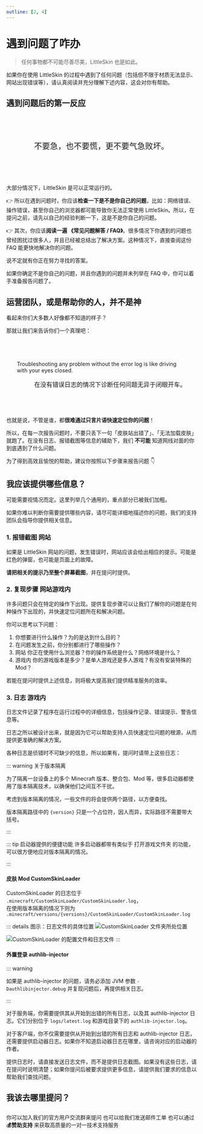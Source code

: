 ```yaml
---
outline: [2, 4]
---
```


# 遇到问题了咋办

> 任何事物都不可能尽善尽美，LittleSkin 也是如此。

如果你在使用 LittleSkin 的过程中遇到了任何问题（包括但不限于材质无法显示、网站出现错误等），请认真阅读并充分理解下述内容，这会对你有帮助。

## 遇到问题后的第一反应

<div align="center" style="line-height: 1.5em; font-size: 1.5em; padding: 2em 1em; margin: 2em 0; border: 1px solid var(--vp-c-text-1); border-radius: 8px">不要急，也不要慌，更不要气急败坏。</div>

大部分情况下，LittleSkin 是可以正常运行的。

👉 所以在遇到问题时，你应该**检查一下是不是你自己的问题**，比如：网络错误、操作错误，甚至你自己的浏览器都可能导致你无法正常使用 LittleSkin。所以，在提问之前，请先以自己的经验判断一下，这是不是你自己的问题。

👉 其次，你应该**阅读一遍 《常见问题解答 / FAQ》**。很多情况下你遇到的问题也曾经困扰过很多人，并且已经被总结出了解决方案。这种情况下，直接查阅这份 FAQ 能更快地解决你的问题。

<NCard title="常见问题解答 / FAQ" link="/faq/">
说不定就有你正在努力寻找的答案。
</NCard>

如果你确定不是你自己的问题，并且你遇到的问题并未列举在 FAQ 中，你可以着手准备报告问题了。

## 运营团队，或是帮助你的人，并不是神

看起来你们大多数人好像都不知道的样子？

那就让我们来告诉你们一个真理吧：

<div align="center" style="padding: 2em; margin: 2em 0; border: 1px solid var(--vp-c-text-1); border-radius: 8px">
<p align="left">Troubleshooting any problem without the error log is like driving with your eyes closed.</p>
<p align="right" style="font-size: 1.15em">在没有错误日志的情况下诊断任何问题无异于闭眼开车。</p>
</div>

也就是说，不管是谁，都**很难通过只言片语快速定位你的问题**！

所以，在每一次报告问题时，不要只丢下一句「皮肤站出错了」、「无法加载皮肤」就跑了。在没有日志、报错截图等信息的辅助下，我们 **不可能** 知道网线对面的你到底遇到了什么问题。

为了得到高效且愉悦的帮助，建议你按照以下步骤来报告问题 :point_down:

## 我应该提供哪些信息？

可能需要视情况而定。这里列举几个通用的，重点部分已被我们加粗。

如果你难以判断你需要提供哪些内容，请尽可能详细地描述你的问题，我们的支持团队会指导你提供相关信息。

### 1. 报错截图 <Badge type="info">网站</Badge>

如果是 LittleSkin 网站的问题，发生错误时，网站应该会给出相应的提示。可能是红色的弹窗，也可能是页面上的故障。

**请把相关的提示乃至整个屏幕截图**，并在提问时提供。

### 2. 复现步骤 <Badge type="info">网站</Badge><Badge type="info">游戏内</Badge>

许多问题只会在特定的操作下出现。提供复现步骤可以让我们了解你的问题是在何种操作下出现的，并快速定位问题所在和解决问题。

你可以思考以下问题：

1. 你想要进行什么操作？为的是达到什么目的？
2. 在问题发生之前，你分别都进行了哪些操作？
3. <Badge type="info">网站</Badge> 你正在使用什么浏览器？你的操作系统是什么？网络环境是什么？
4. <Badge type="info">游戏内</Badge> 你的游戏版本是多少？是单人游戏还是多人游戏？有没有安装特殊的 Mod？

若能在提问时提供上述信息，则将极大提高我们提供精准服务的效率。

### 3. 日志 <Badge type="info">游戏内</Badge>

日志文件记录了程序在运行过程中的详细信息，包括操作记录、错误提示、警告信息等。

日志之所以被设计出来，就是因为它可以帮助支持人员快速定位问题的根源，从而提供更准确的解决方案。

各种日志是侦错时不可缺少的信息，所以如果有，提问时请带上这些日志：

::: warning 关于版本隔离

为了隔离一台设备上的多个 Minecraft 版本、整合包、Mod 等，很多启动器都使用了版本隔离技术，以确保他们之间互不干扰。

考虑到版本隔离的情况，一些文件的将会提供两个路径，以方便查找。

版本隔离路径中的 `{version}` 只是一个占位符，因人而异，实际路径不需要带大括号。

:::

::: tip 启动器提供的便捷功能
许多启动器都带有类似于 <BSSection>打开游戏文件夹</BSSection> 的功能，可以很方便地应对版本隔离的情况。

:::

#### <Badge type="info">皮肤 Mod</Badge> CustomSkinLoader

CustomSkinLoader 的日志位于 `.minecraft/CustomSkinLoader/CustomSkinLoader.log`，  
在使用版本隔离的情况下则为 `.minecraft/versions/{versions}/CustomSkinLoader/CustomSkinLoader.log`

::: details 图示：日志文件的具体位置
![CustomSkinLoader 文件夹所处位置](./newbee/assets/mods/csl-folder.webp)

![CustomSkinLoader 的配置文件和日志文件](./newbee/assets/mods/csl-files.webp)
:::

#### <Badge type="info">外置登录</Badge> authlib-injector

::: warning

如果是 authlib-injector 的问题，请务必添加 JVM 参数 `-Dauthlibinjector.debug` 并复现问题后，再提供相关日志。

:::

对于服务端，你需要提供其从开始到出错的所有日志，以及其 authlib-injector 日志。它们分别位于 `logs/latest.log` 和游戏目录下的 `authlib-injector.log`。

对于客户端，你不仅需要提供从开始到出错的所有日志和 authlib-injector 日志，还需要提供启动器日志。如果你不知道启动器日志在哪里，请咨询对应的启动器的作者。

提供日志时，请直接发送日志文件，而不是提供日志截图。如果没有这些日志，请在提问时说明清楚；如果你提问后被要求提供更多信息，请提供我们要求的信息以帮助我们查找问题。

## 我该去哪里提问？

<p style="margin-bottom: 2em"></p>

<NCard title="加入用户交流群" link="/user-group" >
你可以加入我们的官方用户交流群来提问
</NCard>
<NCard title="通过邮件发送工单" link="/email" >
也可以给我们发送邮件工单
</NCard>
<NCard title="一对一技术支持" link="https://afdian.net/a/tnqzh123" >
也可以通过 <strong>💰赞助支持</strong> 来获取高质量的一对一技术支持服务
</NCard>
